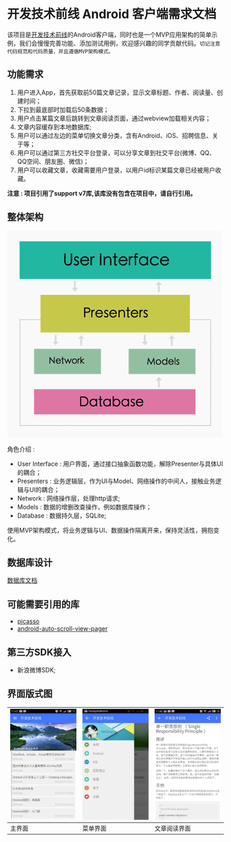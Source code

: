 # 开发技术前线 Android 客户端需求文档
该项目是[开发技术前线](http://www.devtf.cn)的Android客户端，同时也是一个MVP应用架构的简单示例，我们会慢慢完善功能、添加测试用例，欢迎感兴趣的同学贡献代码。`切记注意代码规范和代码质量，并且遵循MVP架构模式。`


## 功能需求

1. 用户进入App，首先获取前50篇文章记录，显示文章标题、作者、阅读量、创建时间；
2. 下拉到最底部时加载后50条数据；
3. 用户点击某篇文章后跳转到文章阅读页面，通过webview加载相关内容；
4. 文章内容缓存到本地数据库;
5. 用户可以通过左边的菜单切换文章分类，含有Android、iOS、招聘信息、关于等；
6. 用户可以通过第三方社交平台登录，可以分享文章到社交平台(微博、QQ、QQ空间、朋友圈、微信)；
7. 用户可以收藏文章，收藏需要用户登录，以用户id标识某篇文章已经被用户收藏。

**注意 : 项目引用了support v7库,该库没有包含在项目中，请自行引用。**    

## 整体架构

![](./document/images/architecture.png)

角色介绍 : 

* User Interface : 用户界面，通过接口抽象函数功能，解除Presenter与具体UI的耦合；
* Presenters : 业务逻辑层，作为UI与Model、网络操作的中间人，接触业务逻辑与UI的耦合；
* Network : 网络操作层，处理http请求;
* Models : 数据的增删改查操作，例如数据库操作；
* Database : 数据持久层，SQLite;

使用MVP架构模式，将业务逻辑与UI、数据操作隔离开来，保持灵活性，拥抱变化。

## 数据库设计

[数据库文档](document/db.md)

## 可能需要引用的库

* [picasso](https://github.com/square/picasso)
* [android-auto-scroll-view-pager](https://github.com/Trinea/android-auto-scroll-view-pager)

## 第三方SDK接入

* 新浪微博SDK;

## 界面版式图

| ![](document/images/pic-1.jpg) | ![](document/images/pic-2.jpg) | ![](document/images/pic-3.jpg) |
|--------|--------|--------|
| 主界面 | 菜单界面 | 文章阅读界面 |
